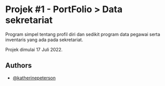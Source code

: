 
# Projek #1 - PortFolio > Data sekretariat

Program simpel tentang profil diri dan sedikit 
program data pegawai serta inventaris yang ada 
pada sekretariat.

Projek dimulai 17 Juli 2022.


## Authors

- [@katherinepeterson](https://www.github.com/octokatherine)

